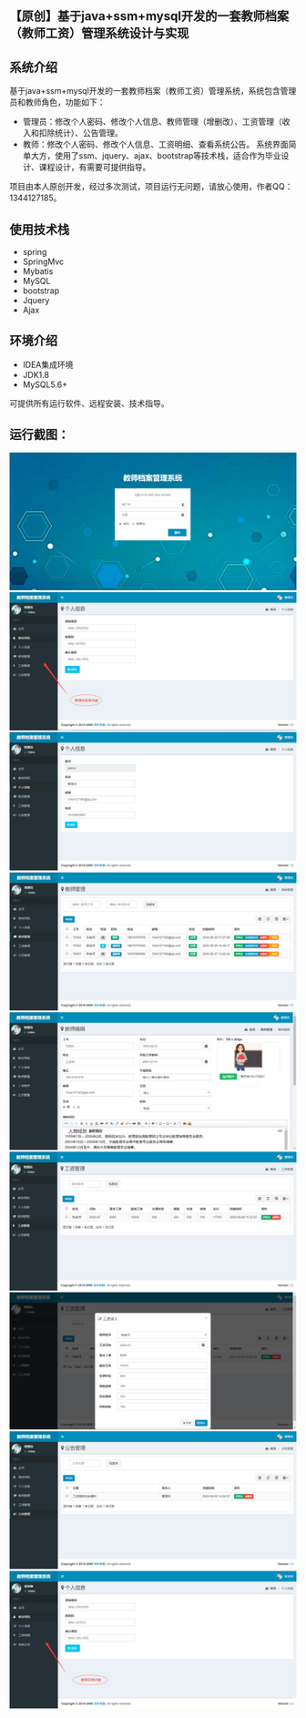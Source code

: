 ## 【原创】基于java+ssm+mysql开发的一套教师档案（教师工资）管理系统设计与实现

## 系统介绍

基于java+ssm+mysql开发的一套教师档案（教师工资）管理系统，系统包含管理员和教师角色，功能如下：
- 管理员：修改个人密码、修改个人信息、教师管理（增删改）、工资管理（收入和扣除统计）、公告管理。
- 教师：修改个人密码、修改个人信息、工资明细、查看系统公告。
系统界面简单大方，使用了ssm、jquery、ajax、bootstrap等技术栈，适合作为毕业设计、课程设计，有需要可提供指导。

项目由本人原创开发，经过多次测试，项目运行无问题，请放心使用，作者QQ：1344127185。

## 使用技术栈

- spring
- SpringMvc
- Mybatis
- MySQL
- bootstrap
- Jquery
- Ajax

## 环境介绍

- IDEA集成环境
- JDK1.8
- MySQL5.6+

可提供所有运行软件、远程安装、技术指导。

## 运行截图：
![](https://github.com/itcoderyhl/iteachmgr/blob/main/images/1.png)
![](https://github.com/itcoderyhl/iteachmgr/blob/main/images/2.png)
![](https://github.com/itcoderyhl/iteachmgr/blob/main/images/3.png)
![](https://github.com/itcoderyhl/iteachmgr/blob/main/images/4.png)
![](https://github.com/itcoderyhl/iteachmgr/blob/main/images/5.png)
![](https://github.com/itcoderyhl/iteachmgr/blob/main/images/6.png)
![](https://github.com/itcoderyhl/iteachmgr/blob/main/images/7.png)
![](https://github.com/itcoderyhl/iteachmgr/blob/main/images/8.png)
![](https://github.com/itcoderyhl/iteachmgr/blob/main/images/9.png)


